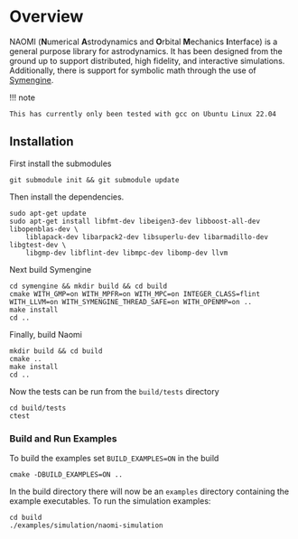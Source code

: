 # Overview

NAOMI (<b>N</b>umerical <b>A</b>strodynamics and <b>O</b>rbital <b>M</b>echanics <b>I</b>nterface) is a general purpose library for astrodynamics.
It has been designed from the ground up to support distributed, high fidelity, and interactive
simulations.  Additionally, there is support for symbolic math through the use of [Symengine](https://symengine.org/).

!!! note

    This has currently only been tested with gcc on Ubuntu Linux 22.04

## Installation

First install the submodules

```
git submodule init && git submodule update
```

Then install the dependencies.

```
sudo apt-get update
sudo apt-get install libfmt-dev libeigen3-dev libboost-all-dev libopenblas-dev \
    liblapack-dev libarpack2-dev libsuperlu-dev libarmadillo-dev libgtest-dev \
    libgmp-dev libflint-dev libmpc-dev libomp-dev llvm
```

Next build Symengine

```
cd symengine && mkdir build && cd build
cmake WITH_GMP=on WITH_MPFR=on WITH_MPC=on INTEGER_CLASS=flint WITH_LLVM=on WITH_SYMENGINE_THREAD_SAFE=on WITH_OPENMP=on ..
make install
cd ..
```

Finally, build Naomi

```
mkdir build && cd build
cmake ..
make install
cd ..
```

Now the tests can be run from the `build/tests` directory

```
cd build/tests
ctest
```

### Build and Run Examples

To build the examples set `BUILD_EXAMPLES=ON` in the build

```
cmake -DBUILD_EXAMPLES=ON ..
```

In the build directory there will now be an `examples` directory containing
the example executables.  To run the simulation examples:

```
cd build
./examples/simulation/naomi-simulation
```



